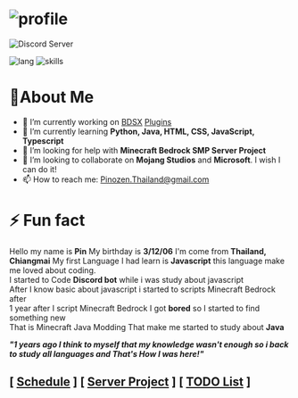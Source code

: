# ![profile](https://github.com/PinozenTH/PinozenTH/blob/PinozenTH/assets/Untitled.png)
![Discord Server](https://discordapp.com/api/guilds/749969091560734822/widget.png?style=shield)

![lang](https://github-readme-stats.vercel.app/api/top-langs/?username=pinozenth&show_icons=true&hide_border=true&theme=radical)
![skills](https://github-readme-stats.vercel.app/api?username=hexeption&show_icons=true&hide_border=true&theme=radical)

# 🔰About Me

- 🔭 I’m currently working on [BDSX](https://github.com/bdsx/bdsx) [Plugins](https://github.com/PinozenTH/Bdsx2-Modules)
- 🌱 I’m currently learning **Python, Java, HTML, CSS, JavaScript, Typescript**
- 🤔 I’m looking for help with **Minecraft Bedrock SMP Server Project**
- 👯 I’m looking to collaborate on __**Mojang Studios**__ and __**Microsoft**__. I wish I can do it!
- 📫 How to reach me: <Pinozen.Thailand@gmail.com>

# ⚡ Fun fact

Hello my name is **Pin**
My birthday is **3/12/06**
I'm come from **Thailand, Chiangmai**
My first Language I had learn is **Javascript** this language make me loved about coding.  
I started to Code **Discord bot** while i was study about javascript  
After I know basic about javascript i started to scripts Minecraft Bedrock after  
1 year after I script Minecraft Bedrock I got __**bored**__ so I started to find something new  
That is Minecraft Java Modding That make me started to study about **Java**

__***"1 years ago I think to myself that my knowledge wasn't enough so i back to study all languages and That's How I was here!"***__

## __**[ [Schedule](https://github.com/PinozenTH/PinozenTH/blob/PinozenTH/assets/schedule.md) ] [ [Server Project](https://github.com/PinozenTH/PinozenTH/blob/PinozenTH/assets/serverProject.md) ] [ [TODO List](https://github.com/PinozenTH/PinozenTH/blob/PinozenTH/assets/toDoList.md) ]**__
